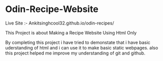 # Odin-Recipe-Website

Live Site :- Ankitsinghcool32.github.io/odin-recipes/

This Project is about Making a Recipe Website Using Html Only

By completing this project i have tried to demonstate that i have basic 
uderstanding of html and i can use it to make basic static webpages.
also this project helped me improve my understanding of git and github.

